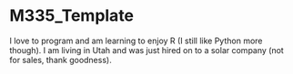 # M335_Template

I love to program and am learning to enjoy R (I still like Python more though). I am living in Utah and was just hired on to a solar company (not for sales, thank goodness).